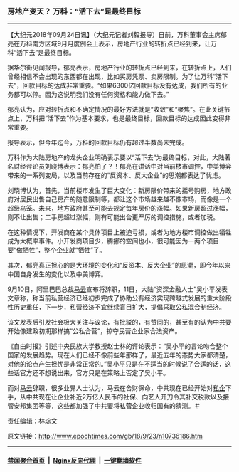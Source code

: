 ### 房地产变天？ 万科：“活下去”是最终目标
------------------------

<p>【大纪元2018年09月24日讯】（大纪元记者刘毅报导）日前，万科董事会主席郁亮在万科南方区域9月月度例会上表示，房地产行业的转折点已经到来，让万科“活下去”是最终目标。</p>
<p>据华尔街见闻报导，郁亮表示，房地产行业的转折点已经到来，在转折点上，人们曾经相信不会出现的东西都在出现，比如买房凭票、卖房限制。为了让万科“活下去”，回款目标的达成非常重要。“如果6300亿回款目标没有达成，我们所有的业务都可以停。因为这说明我们没有任何资格和能力做下去。”</p>
<p>郁亮认为，应对转折点和不确定情况的最好方法就是“收敛”和“聚焦”。在此关键节点上，万科把“活下去”作为基本要求，也是最终目标，回款目标的达成因此变得非常重要。</p>
<p>报导表示，但今年迄今，万科的回款目标仍有超过半数尚未完成。</p>
<p>万科作为大陆房地产的龙头企业明确表示要以“活下去”为最终目标，对此，大陆著名财经评论员刘晓博表示：郁亮怕了？！郁亮在讲话中对当前楼市调控，中美博弈带来的一系列变局，以及当前存在的“反资本、反大企业”的思潮都表达了忧虑。</p>
<p>刘晓博认为，首先，当前楼市发生了巨大变化：新房限价带来的摇号购房，地方政府对居民出售自己房产的随意限制等，都让这个市场越来越不像市场，而像是一个超级鸟笼。未来，地方政府甚至可能去规定每年房价的涨幅。如果新房超过涨幅，则不让出售；二手房超过涨幅，则有可能出台更严厉的调控措施，或者加税。</p>
<p>在这种情况下，开发商在某个具体项目上被迫亏损，或者为地方楼市调控做出牺牲成为大概率事件。小开发商项目少，腾挪的空间也小，很可能因为一两个项目要“做牺牲”，整个企业就“牺牲”了。</p>
<p>其次，郁亮真正担心的是大环境的变化和“反资本、反大企业”的思潮，即今年以来中国自身发生的变化以及中美博弈。</p>
<p>9月10日，阿里巴巴总裁<a href="http://www.epochtimes.com/gb/tag/%E9%A9%AC%E4%BA%91.html">马云</a>宣布将辞职，11日，大陆“资深金融人士”吴小平发表文章称，称当前私营经济已经初步完成了协助公有经济实现跨越式发展的重大阶段性历史重任，下一步，私营经济不宜继续盲目扩大，提倡采取公私混合制经济。</p>
<p>该文发表后引发社会极大关注与议论，有批驳的，有赞同的，甚至有的认为中共要开始像建政初期那样搞“公私合营”，掠夺民营企业家合法资产。</p>
<p>《自由时报》引述中央民族大学教授赵士林的评论表示：“吴小平的言论吻合整个国家的发展趋势。现在人们已经不像前些年那样了，最近五年的态势大家都清楚，对他的论点产生担忧是非常正常的。”吴小平只是在不适当的时候说了合适的话，这些话官方还不想说出来，官方只是在策略上否定了吴小平。</p>
<p>而对<a href="http://www.epochtimes.com/gb/tag/%E9%A9%AC%E4%BA%91.html">马云</a>辞职，很多业界人士认为，马云在舍财保命，中共现在已经开始对<a href="http://www.epochtimes.com/gb/tag/%E7%A7%81%E4%BC%81.html">私企</a>下手，从中共现在让企业补近2万亿人民币的社保、向艺人开刀令其补交税款以及接管安邦集团等等，这些都加强了中共要将私营企业收归国有的猜测。＃</p>
<p>责任编辑：林琮文</p>

原文链接：http://www.epochtimes.com/gb/18/9/23/n10736186.htm


------------------------
#### [禁闻聚合首页](https://github.com/gfw-breaker/banned-news/blob/master/README.md) &nbsp;|&nbsp; [Nginx反向代理](https://github.com/gfw-breaker/open-proxy/blob/master/README.md) &nbsp;|&nbsp; [一键翻墙软件](https://github.com/gfw-breaker/nogfw/blob/master/README.md)